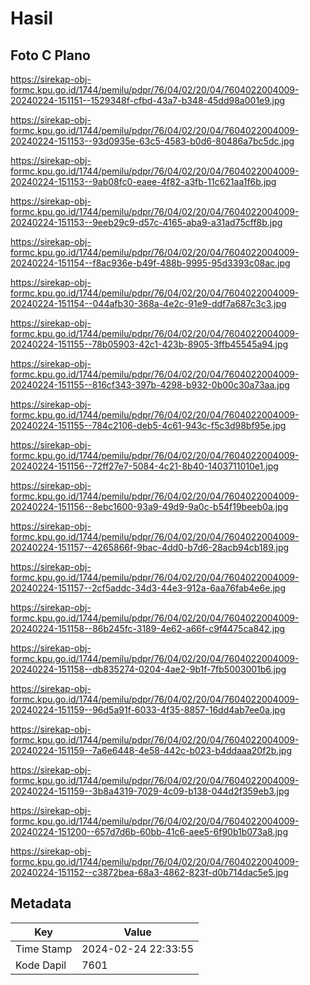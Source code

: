 # Hasil

## Foto C Plano

https://sirekap-obj-formc.kpu.go.id/1744/pemilu/pdpr/76/04/02/20/04/7604022004009-20240224-151151--1529348f-cfbd-43a7-b348-45dd98a001e9.jpg

https://sirekap-obj-formc.kpu.go.id/1744/pemilu/pdpr/76/04/02/20/04/7604022004009-20240224-151153--93d0935e-63c5-4583-b0d6-80486a7bc5dc.jpg

https://sirekap-obj-formc.kpu.go.id/1744/pemilu/pdpr/76/04/02/20/04/7604022004009-20240224-151153--9ab08fc0-eaee-4f82-a3fb-11c621aa1f6b.jpg

https://sirekap-obj-formc.kpu.go.id/1744/pemilu/pdpr/76/04/02/20/04/7604022004009-20240224-151153--9eeb29c9-d57c-4165-aba9-a31ad75cff8b.jpg

https://sirekap-obj-formc.kpu.go.id/1744/pemilu/pdpr/76/04/02/20/04/7604022004009-20240224-151154--f8ac936e-b49f-488b-9995-95d3393c08ac.jpg

https://sirekap-obj-formc.kpu.go.id/1744/pemilu/pdpr/76/04/02/20/04/7604022004009-20240224-151154--044afb30-368a-4e2c-91e9-ddf7a687c3c3.jpg

https://sirekap-obj-formc.kpu.go.id/1744/pemilu/pdpr/76/04/02/20/04/7604022004009-20240224-151155--78b05903-42c1-423b-8905-3ffb45545a94.jpg

https://sirekap-obj-formc.kpu.go.id/1744/pemilu/pdpr/76/04/02/20/04/7604022004009-20240224-151155--816cf343-397b-4298-b932-0b00c30a73aa.jpg

https://sirekap-obj-formc.kpu.go.id/1744/pemilu/pdpr/76/04/02/20/04/7604022004009-20240224-151155--784c2106-deb5-4c61-943c-f5c3d98bf95e.jpg

https://sirekap-obj-formc.kpu.go.id/1744/pemilu/pdpr/76/04/02/20/04/7604022004009-20240224-151156--72ff27e7-5084-4c21-8b40-1403711010e1.jpg

https://sirekap-obj-formc.kpu.go.id/1744/pemilu/pdpr/76/04/02/20/04/7604022004009-20240224-151156--8ebc1600-93a9-49d9-9a0c-b54f19beeb0a.jpg

https://sirekap-obj-formc.kpu.go.id/1744/pemilu/pdpr/76/04/02/20/04/7604022004009-20240224-151157--4265866f-9bac-4dd0-b7d6-28acb94cb189.jpg

https://sirekap-obj-formc.kpu.go.id/1744/pemilu/pdpr/76/04/02/20/04/7604022004009-20240224-151157--2cf5addc-34d3-44e3-912a-6aa76fab4e6e.jpg

https://sirekap-obj-formc.kpu.go.id/1744/pemilu/pdpr/76/04/02/20/04/7604022004009-20240224-151158--86b245fc-3189-4e62-a66f-c9f4475ca842.jpg

https://sirekap-obj-formc.kpu.go.id/1744/pemilu/pdpr/76/04/02/20/04/7604022004009-20240224-151158--db835274-0204-4ae2-9b1f-7fb5003001b6.jpg

https://sirekap-obj-formc.kpu.go.id/1744/pemilu/pdpr/76/04/02/20/04/7604022004009-20240224-151159--96d5a91f-6033-4f35-8857-16dd4ab7ee0a.jpg

https://sirekap-obj-formc.kpu.go.id/1744/pemilu/pdpr/76/04/02/20/04/7604022004009-20240224-151159--7a6e6448-4e58-442c-b023-b4ddaaa20f2b.jpg

https://sirekap-obj-formc.kpu.go.id/1744/pemilu/pdpr/76/04/02/20/04/7604022004009-20240224-151159--3b8a4319-7029-4c09-b138-044d2f359eb3.jpg

https://sirekap-obj-formc.kpu.go.id/1744/pemilu/pdpr/76/04/02/20/04/7604022004009-20240224-151200--657d7d6b-60bb-41c6-aee5-6f90b1b073a8.jpg

https://sirekap-obj-formc.kpu.go.id/1744/pemilu/pdpr/76/04/02/20/04/7604022004009-20240224-151152--c3872bea-68a3-4862-823f-d0b714dac5e5.jpg


## Metadata

| Key        | Value               |
| ---------- | ------------------- |
| Time Stamp | 2024-02-24 22:33:55 |
| Kode Dapil | 7601                |



